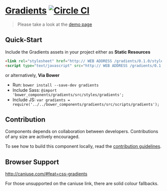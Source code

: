 [Gradients](http://skyglobal.github.io/gradients)  [![Circle CI](https://circleci.com/gh/skyglobal/gradients/tree/master.svg?style=svg)](https://circleci.com/gh/skyglobal/gradients/tree/master)
========================

> Please take a look at the [demo page](http://skyglobal.github.io/gradients)

## Quick-Start

Include the Gradients assets in your project either as **Static Resources**

```html
<link rel="stylesheet" href="http:// WEB ADDRESS /gradients/0.1.0/styles/gradients.min.css" />
<script type="text/javascript" src="http:// WEB ADDRESS /gradients/0.1.0/scripts/gradients.min.js"></script>
```

or alternatively, **Via Bower**

 * Run: `bower install --save-dev gradients`
 * Include Sass: `@import 'bower_components/gradients/src/styles/gradients';`
 * Include JS: `var gradients = require('../../bower_components/gradients/src/scripts/gradients');`

## Contribution

Components depends on collaboration between developers. Contributions of any size are actively encouraged.

To see how to build this component locally, read the [contribution guidelines](CONTRIBUTING.md).

## Browser Support

http://caniuse.com/#feat=css-gradients

For those unsupported on the caniuse link, there are solid colour fallbacks. 

